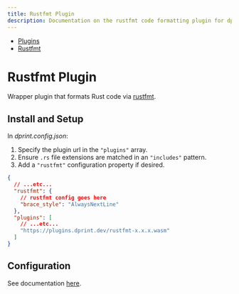 ```yaml
---
title: Rustfmt Plugin
description: Documentation on the rustfmt code formatting plugin for dprint.
---
```


<nav class="breadcrumb" aria-label="breadcrumbs">
  <ul>
    <li><a href="/plugins">Plugins</a></li>
    <li><a href="/plugins/rustfmt">Rustfmt</a></li>
  </ul>
</nav>

# Rustfmt Plugin

Wrapper plugin that formats Rust code via [rustfmt](https://github.com/rust-lang/rustfmt).

## Install and Setup

In _dprint.config.json_:

1. Specify the plugin url in the `"plugins"` array.
2. Ensure `.rs` file extensions are matched in an `"includes"` pattern.
3. Add a `"rustfmt"` configuration property if desired.

```json
{
  // ...etc...
  "rustfmt": {
    // rustfmt config goes here
    "brace_style": "AlwaysNextLine"
  },
  "plugins": [
    // ...etc...
    "https://plugins.dprint.dev/rustfmt-x.x.x.wasm"
  ]
}
```

## Configuration

See documentation [here](https://rust-lang.github.io/rustfmt/).
